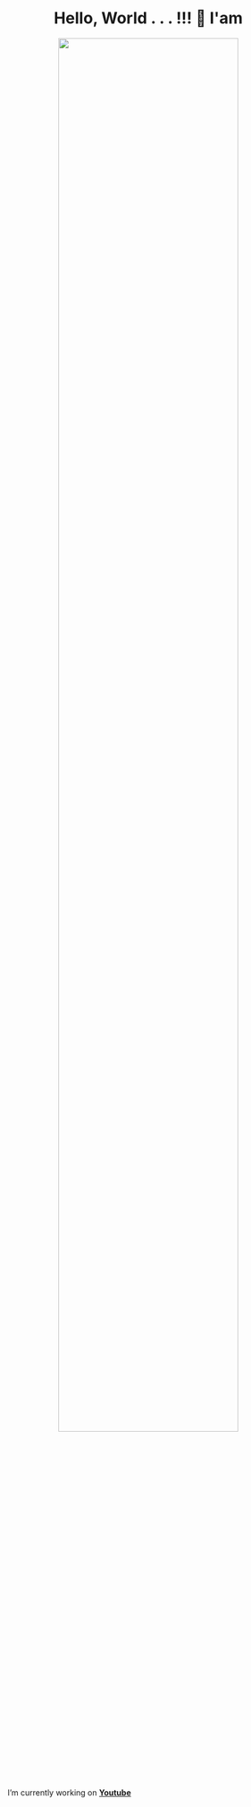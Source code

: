 <h1 align="center">Hello, World . . . !!! 👋 I'am </h1>
<p align="center"><img width=80% src="https://github.com/helloariq/helloariq/blob/main/Image/Water%20Mark%20-%20RIQ.gif"></p>

I’m currently working on [**Youtube**](https://www.youtube.com/)



